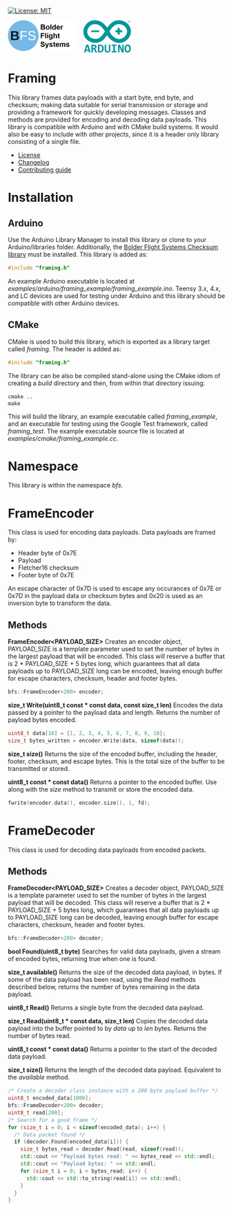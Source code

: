 [![License: MIT](https://img.shields.io/badge/License-MIT-yellow.svg)](https://opensource.org/licenses/MIT)

![Bolder Flight Systems Logo](img/logo-words_75.png) &nbsp; &nbsp; ![Arduino Logo](img/arduino_logo_75.png)

# Framing
This library frames data payloads with a start byte, end byte, and checksum; making data suitable for serial transmission or storage and providing a framework for quickly developing messages. Classes and methods are provided for encoding and decoding data payloads. This library is compatible with Arduino and with CMake build systems. It would also be easy to include with other projects, since it is a header only library consisting of a single file.
   * [License](LICENSE.md)
   * [Changelog](CHANGELOG.md)
   * [Contributing guide](CONTRIBUTING.md)

# Installation

## Arduino
Use the Arduino Library Manager to install this library or clone to your Arduino/libraries folder. Additionally, the [Bolder Flight Systems Checksum library](https://github.com/bolderflight/checksum) must be installed. This library is added as:

```C++
#include "framing.h"
```

An example Arduino executable is located at *examples/arduino/framing_example/framing_example.ino*. Teensy 3.x, 4.x, and LC devices are used for testing under Arduino and this library should be compatible with other Arduino devices.

## CMake
CMake is used to build this library, which is exported as a library target called *framing*. The header is added as:

```C++
#include "framing.h"
```

The library can be also be compiled stand-alone using the CMake idiom of creating a *build* directory and then, from within that directory issuing:

```
cmake ..
make
```

This will build the library, an example executable called *framing_example*, and an executable for testing using the Google Test framework, called *framing_test*. The example executable source file is located at *examples/cmake/framing_example.cc*.

# Namespace
This library is within the namespace *bfs*.

# FrameEncoder
This class is used for encoding data payloads. Data payloads are framed by:
   * Header byte of 0x7E
   * Payload
   * Fletcher16 checksum
   * Footer byte of 0x7E

An escape character of 0x7D is used to escape any occurances of 0x7E or 0x7D in the payload data or checksum bytes and 0x20 is used as an inversion byte to transform the data.

## Methods

**FrameEncoder<PAYLOAD_SIZE>** Creates an encoder object, PAYLOAD_SIZE is a template parameter used to set the number of bytes in the largest payload that will be encoded. This class will reserve a buffer that is 2 * PAYLOAD_SIZE + 5 bytes long, which guarantees that all data payloads up to PAYLOAD_SIZE long can be encoded, leaving enough buffer for escape characters, checksum, header and footer bytes.

```C++
bfs::FrameEncoder<200> encoder;
```

**size_t Write(uint8_t const &ast; const data, const size_t len)** Encodes the data passed by a pointer to the payload data and length. Returns the number of payload bytes encoded.

```C++
uint8_t data[10] = {1, 2, 3, 4, 5, 6, 7, 8, 9, 10};
size_t bytes_written = encoder.Write(data, sizeof(data));
```

**size_t size()** Returns the size of the encoded buffer, including the header, footer, checksum, and escape bytes. This is the total size of the buffer to be transmitted or stored.

**uint8_t const &ast; const data()** Returns a pointer to the encoded buffer. Use along with the *size* method to transmit or store the encoded data.

```C++
fwrite(encoder.data(), encoder.size(), 1, fd);
```

# FrameDecoder
This class is used for decoding data payloads from encoded packets. 

## Methods

**FrameDecoder<PAYLOAD_SIZE>** Creates a decoder object, PAYLOAD_SIZE is a template parameter used to set the number of bytes in the largest payload that will be decoded. This class will reserve a buffer that is 2 * PAYLOAD_SIZE + 5 bytes long, which guarantees that all data payloads up to PAYLOAD_SIZE long can be decoded, leaving enough buffer for escape characters, checksum, header and footer bytes.

```C++
bfs::FrameDecoder<200> decoder;
```

**bool Found(uint8_t byte)** Searches for valid data payloads, given a stream of encoded bytes, returning true when one is found.

**size_t available()** Returns the size of the decoded data payload, in bytes. If some of the data payload has been read, using the *Read* methods described below, returns the number of bytes remaining in the data payload.

**uint8_t Read()** Returns a single byte from the decoded data payload.

**size_t Read(uint8_t &ast; const data, size_t len)** Copies the decoded data payload into the buffer pointed to by *data* up to *len* bytes. Returns the number of bytes read.

**uint8_t const &ast; const data()** Returns a pointer to the start of the decoded data payload.

**size_t size()**  Returns the length of the decoded data payload. Equivalent to the *available* method.

```C++
/* Create a decoder class instance with a 200 byte payload buffer */
uint8_t encoded_data[1000];
bfs::FrameDecoder<200> decoder;
uint8_t read[200];
/* Search for a good frame */
for (size_t i = 0; i < sizeof(encoded_data); i++) {
  /* Data packet found */
  if (decoder.Found(encoded_data[i])) {
    size_t bytes_read = decoder.Read(read, sizeof(read));
    std::cout << "Payload bytes read: " << bytes_read << std::endl;
    std::cout << "Payload bytes: " << std::endl;
    for (size_t i = 0; i < bytes_read; i++) {
      std::cout << std::to_string(read[i]) << std::endl;
    }
  }
}
```
